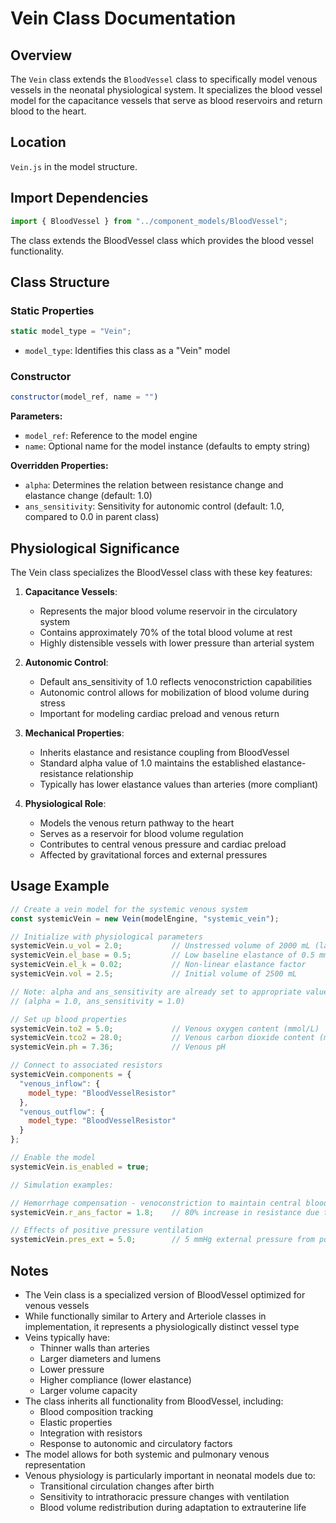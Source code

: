 # Vein Class Documentation

## Overview

The `Vein` class extends the `BloodVessel` class to specifically model venous vessels in the neonatal physiological system. It specializes the blood vessel model for the capacitance vessels that serve as blood reservoirs and return blood to the heart.

## Location

`Vein.js` in the model structure.

## Import Dependencies

```javascript
import { BloodVessel } from "../component_models/BloodVessel";
```

The class extends the BloodVessel class which provides the blood vessel functionality.

## Class Structure

### Static Properties

```javascript
static model_type = "Vein";
```

- `model_type`: Identifies this class as a "Vein" model

### Constructor

```javascript
constructor(model_ref, name = "")
```

**Parameters:**
- `model_ref`: Reference to the model engine
- `name`: Optional name for the model instance (defaults to empty string)

**Overridden Properties:**
- `alpha`: Determines the relation between resistance change and elastance change (default: 1.0)
- `ans_sensitivity`: Sensitivity for autonomic control (default: 1.0, compared to 0.0 in parent class)

## Physiological Significance

The Vein class specializes the BloodVessel class with these key features:

1. **Capacitance Vessels**:
   - Represents the major blood volume reservoir in the circulatory system
   - Contains approximately 70% of the total blood volume at rest
   - Highly distensible vessels with lower pressure than arterial system

2. **Autonomic Control**:
   - Default ans_sensitivity of 1.0 reflects venoconstriction capabilities
   - Autonomic control allows for mobilization of blood volume during stress
   - Important for modeling cardiac preload and venous return

3. **Mechanical Properties**:
   - Inherits elastance and resistance coupling from BloodVessel
   - Standard alpha value of 1.0 maintains the established elastance-resistance relationship
   - Typically has lower elastance values than arteries (more compliant)

4. **Physiological Role**:
   - Models the venous return pathway to the heart
   - Serves as a reservoir for blood volume regulation
   - Contributes to central venous pressure and cardiac preload
   - Affected by gravitational forces and external pressures

## Usage Example

```javascript
// Create a vein model for the systemic venous system
const systemicVein = new Vein(modelEngine, "systemic_vein");

// Initialize with physiological parameters
systemicVein.u_vol = 2.0;           // Unstressed volume of 2000 mL (large capacity)
systemicVein.el_base = 0.5;         // Low baseline elastance of 0.5 mmHg/mL (compliant)
systemicVein.el_k = 0.02;           // Non-linear elastance factor
systemicVein.vol = 2.5;             // Initial volume of 2500 mL

// Note: alpha and ans_sensitivity are already set to appropriate values
// (alpha = 1.0, ans_sensitivity = 1.0)

// Set up blood properties
systemicVein.to2 = 5.0;             // Venous oxygen content (mmol/L)
systemicVein.tco2 = 28.0;           // Venous carbon dioxide content (mmol/L)
systemicVein.ph = 7.36;             // Venous pH

// Connect to associated resistors
systemicVein.components = {
  "venous_inflow": {
    model_type: "BloodVesselResistor"
  },
  "venous_outflow": {
    model_type: "BloodVesselResistor"
  }
};

// Enable the model
systemicVein.is_enabled = true;

// Simulation examples:

// Hemorrhage compensation - venoconstriction to maintain central blood volume
systemicVein.r_ans_factor = 1.8;    // 80% increase in resistance due to sympathetic stimulation

// Effects of positive pressure ventilation
systemicVein.pres_ext = 5.0;        // 5 mmHg external pressure from positive pressure ventilation
```

## Notes

- The Vein class is a specialized version of BloodVessel optimized for venous vessels
- While functionally similar to Artery and Arteriole classes in implementation, it represents a physiologically distinct vessel type
- Veins typically have:
  - Thinner walls than arteries
  - Larger diameters and lumens
  - Lower pressure
  - Higher compliance (lower elastance)
  - Larger volume capacity
- The class inherits all functionality from BloodVessel, including:
  - Blood composition tracking
  - Elastic properties
  - Integration with resistors
  - Response to autonomic and circulatory factors
- The model allows for both systemic and pulmonary venous representation
- Venous physiology is particularly important in neonatal models due to:
  - Transitional circulation changes after birth
  - Sensitivity to intrathoracic pressure changes with ventilation
  - Blood volume redistribution during adaptation to extrauterine life
